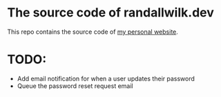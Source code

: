 # The source code of randallwilk.dev

This repo contains the source code of [my personal website](https://randallwilk.dev).

# TODO:
- Add email notification for when a user updates their password
- Queue the password reset request email
